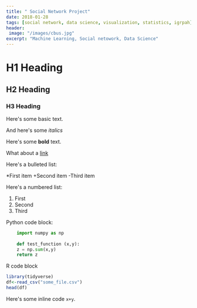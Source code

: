 ```yaml
---
title: " Social Network Project"
date: 2018-01-28
tags: [social network, data science, visualization, statistics, igrpah]
header:
 image: "/images/cbus.jpg"
excerpt: "Machine Learning, Social netowork, Data Science"
---
```


# H1 Heading

## H2 Heading

### H3 Heading







Here's some basic text.

And here's some *italics*

Here's some **bold** text.

What about a [link](https://google.com)




Here's a bulleted list:

*First item
+Second item
-Third item


Here's a numbered list:

1. First
2. Second
3. Third


Python code block:

```python
    import numpy as np
    
    def test_function (x,y):
    z = np.sum(x,y)
    return z
```


R code block
```r
library(tidyverse)
df<-read_csv("some_file.csv")
head(df)
```

Here's some inline code `x+y`.

